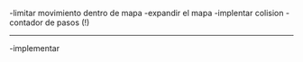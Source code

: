 -limitar movimiento dentro de mapa
-expandir el mapa
-implentar colision
-contador de pasos (!)





-------------------
-implementar